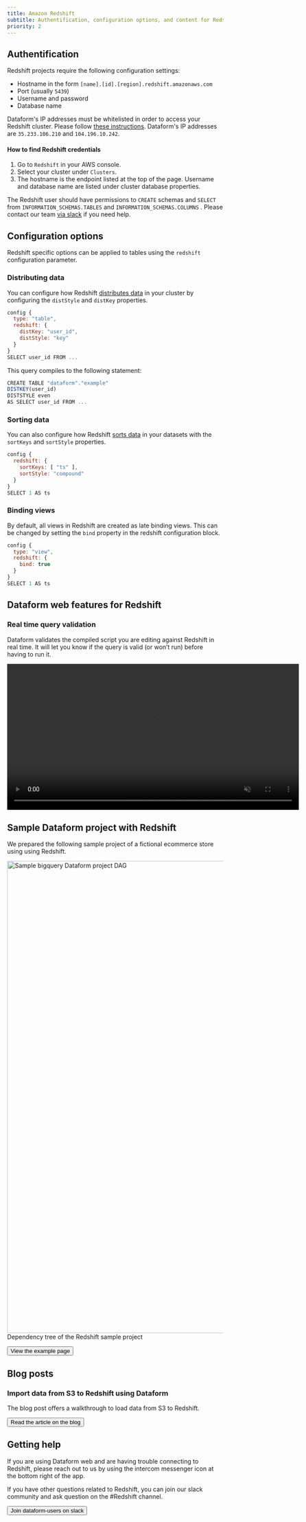 ```yaml
---
title: Amazon Redshift
subtitle: Authentification, configuration options, and content for Redshift
priority: 2
---
```


## Authentification

Redshift projects require the following configuration settings:

- Hostname in the form `[name].[id].[region].redshift.amazonaws.com`
- Port (usually `5439`)
- Username and password
- Database name

<div className="bp3-callout bp3-icon-info-sign bp3-intent-warning" markdown="1">
  Dataform's IP addresses must be whitelisted in order to access your Redshift cluster. Please
  follow
  <a
    target="_blank"
    rel="noopener"
    href="https://docs.aws.amazon.com/redshift/latest/gsg/rs-gsg-authorize-cluster-access.html"
  >these instructions</a>. Dataform's IP addresses are <code>35.233.106.210</code> and <code>104.196.10.242</code>.
</div>

#### How to find Redshift credentials

1. Go to `Redshift` in your AWS console.
2. Select your cluster under `Clusters`.
3. The hostname is the endpoint listed at the top of the page. Username and database name are listed under cluster database properties.

The Redshift user should have permissions to `CREATE` schemas and `SELECT` from `INFORMATION_SCHEMAS.TABLES` and `INFORMATION_SCHEMAS.COLUMNS` . Please contact our team [via slack](https://join.slack.com/t/dataform-users/shared_invite/zt-dark6b7k-r5~12LjYL1a17Vgma2ru2A) if you need help.

## Configuration options

Redshift specific options can be applied to tables using the `redshift` configuration parameter.

### Distributing data

You can configure how Redshift <a target="_blank" rel="noopener" href="https://docs.aws.amazon.com/redshift/latest/dg/t_Distributing_data.html#t_data_distribution_concepts">distributes data</a> in your cluster by configuring the `distStyle` and `distKey` properties.

```js
config {
  type: "table",
  redshift: {
    distKey: "user_id",
    distStyle: "key"
  }
}
SELECT user_id FROM ...
```

This query compiles to the following statement:

```js
CREATE TABLE "dataform"."example"
DISTKEY(user_id)
DISTSTYLE even
AS SELECT user_id FROM ...
```

### Sorting data

You can also configure how Redshift <a target="_blank" rel="noopener" href="https://docs.aws.amazon.com/redshift/latest/dg/t_Sorting_data.html">sorts data</a> in your datasets with the `sortKeys` and `sortStyle` properties.

```js
config {
  redshift: {
    sortKeys: [ "ts" ],
    sortStyle: "compound"
  }
}
SELECT 1 AS ts
```

### Binding views

By default, all views in Redshift are created as late binding views. This can be changed by setting the `bind` property in the redshift configuration block.

```js
config {
  type: "view",
  redshift: {
    bind: true
  }
}
SELECT 1 AS ts
```

## Dataform web features for Redshift

### Real time query validation

Dataform validates the compiled script you are editing against Redshift in real time. It will let you know if the query is valid (or won’t run) before having to run it.

<video autoplay controls loop  muted  width="680" ><source src="https://assets.dataform.co/docs/compilation.mp4" type="video/mp4" ><span>Real time compilation video</span></video>

## Sample Dataform project with Redshift

We prepared the following sample project of a fictional ecommerce store using using Redshift.

<img src="https://assets.dataform.co/docs/sample_projects/redshift_sample_project_dag.png" width="1100"  alt="Sample bigquery Dataform project DAG" />
<figcaption>Dependency tree of the Redshift sample project</figcaption>

<a href="examples/projects/ecommerce-redshift"><button>View the example page</button></a>

## Blog posts

### Import data from S3 to Redshift using Dataform

The blog post offers a walkthrough to load data from S3 to Redshift.

<a href="https://dataform.co/blog/import-data-s3-to-redshift"><button>Read the article on the blog</button></a>

## Getting help

If you are using Dataform web and are having trouble connecting to Redshift, please reach out to us by using the intercom messenger icon at the bottom right of the app.

If you have other questions related to Redshift, you can join our slack community and ask question on the #Redshift channel.

<a href="https://slack.dataform.co"><button>Join dataform-users on slack</button></a>

